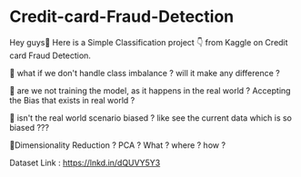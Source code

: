 # Credit-card-Fraud-Detection

Hey guys👋
Here is a Simple Classification project 👇 from Kaggle on Credit card Fraud Detection.

🛑 what if we don't handle class imbalance ? will it make any difference ?

🛑 are we not training the model, as it happens in the real world ? Accepting the Bias that exists in real world ?

🛑 isn't the real world scenario biased ? like see the current data which is so biased ???

🛑Dimensionality Reduction ? PCA ? What ? where ? how ?


Dataset Link : 
https://lnkd.in/dQUVY5Y3
